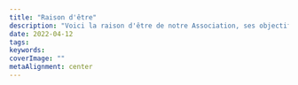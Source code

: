 ```yaml
---
title: "Raison d'être"
description: "Voici la raison d'être de notre Association, ses objectifs."
date: 2022-04-12
tags:
keywords:
coverImage: ""
metaAlignment: center
---
```

